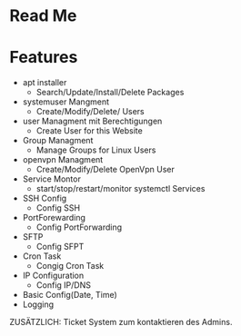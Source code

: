 # Read Me 

# Features
 * apt installer
   * Search/Update/Install/Delete Packages
 * systemuser Mangment
   * Create/Modify/Delete/ Users
 * user Managment mit Berechtigungen
   * Create User for this Website
* Group Managment
  * Manage Groups for Linux Users
 * openvpn Managment
   * Create/Modify/Delete OpenVpn User
 * Service Montor 
   * start/stop/restart/monitor systemctl Services 
 * SSH Config 
   * Config SSH 
 * PortForewarding 
   * Config PortForwarding
 * SFTP 
   * Config SFPT 
 * Cron Task
   * Congig Cron Task 
 * IP Configuration 
   * Config IP/DNS
 * Basic Config(Date, Time)
 * Logging




ZUSÄTZLICH:
Ticket System zum kontaktieren des Admins.